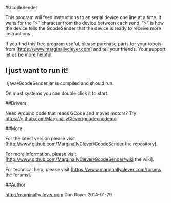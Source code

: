 #GcodeSender

This program will feed instructions to an serial device one line at a time.
It waits for the ">" character from the device between each send. ">" is how the device tells the GcodeSender that the device is ready to receive more instructions.

If you find this free program useful, please purchase parts for your robots from [https://www.marginallyclever.com] and tell your friends.  Your support let us be more helpful.

## I just want to run it!

./java/GcodeSender.jar is compiled and should run.

On most systems you can double click it to start.

##Drivers

Need Arduino code that reads GCode and moves motors?  Try https://github.com/MarginallyClever/gcodecncdemo

##More

For the latest version please visit [http://www.github.com/MarginallyClever/GcodeSender the repository].

For more information, please visit [http://www.github.com/MarginallyClever/GcodeSender/wiki the wiki].

For technical help, please visit [https://www.marginallyclever.com/forums the forums].

##Author

http://marginallyclever.com
Dan Royer
2014-01-29

